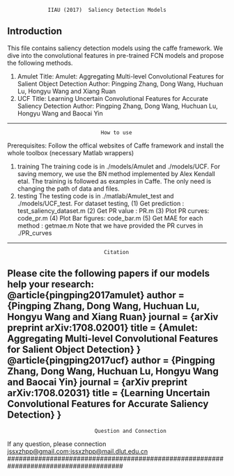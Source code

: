                  IIAU (2017)  Saliency Detection Models

Introduction
----------------------------------------------------------------------------------
  This file contains saliency detection models using the caffe framework. We dive into
the convolutional features in pre-trained FCN models and propose the following methods.
1) Amulet
Title: Amulet: Aggregating Multi-level Convolutional Features for Salient Object Detection
Author: Pingping Zhang, Dong Wang, Huchuan Lu, Hongyu Wang and Xiang Ruan 
2) UCF
Title: Learning Uncertain Convolutional Features for Accurate Saliency Detection
Author: Pingping Zhang, Dong Wang, Huchuan Lu, Hongyu Wang and Baocai Yin
-----------------------------------------------------------------------------------
                                  How to use
Prerequisites: Follow the offical websites of Caffe framework and install the whole toolbox 
(necessary Matlab wrappers)
1) training
  The training code is in ./models/Amulet and ./models/UCF. For saving memory, we use the 
BN method implemented by Alex Kendall etal. The training is followed as examples in Caffe. 
The only need is changing the path of data and files.
2) testing
 The testing code is in ./matlab/Amulet_test and ./models/UCF_test. 
For dataset testing, 
  (1) Get prediction : test_saliency_dataset.m
  (2) Get PR value : PR.m
  (3) Plot PR curves: code_pr.m
  (4) Plot Bar figures: code_bar.m
  (5) Get MAE for each method : getmae.m
Note that we have provided the PR curves in ./PR_curves
------------------------------------------------------------------------------------
                                   Citation
Please cite the following papers if our models help your research:
@article{pingping2017amulet}
 author = {Pingping Zhang, Dong Wang, Huchuan Lu, Hongyu Wang and Xiang Ruan}
 journal = {arXiv preprint arXiv:1708.02001}
 title = {Amulet: Aggregating Multi-level Convolutional Features for Salient Object Detection}
}
@article{pingping2017ucf}
 author = {Pingping Zhang, Dong Wang, Huchuan Lu, Hongyu Wang and Baocai Yin}
 journal = {arXiv preprint arXiv:1708.02031}
 title = {Learning Uncertain Convolutional Features for Accurate Saliency Detection}
}
----------------------------------------------------------------------------------
                                Question and Connection
If any question, please connection
jssxzhpp@gmail.com;jssxzhpp@mail.dlut.edu.cn
######################################################################################
